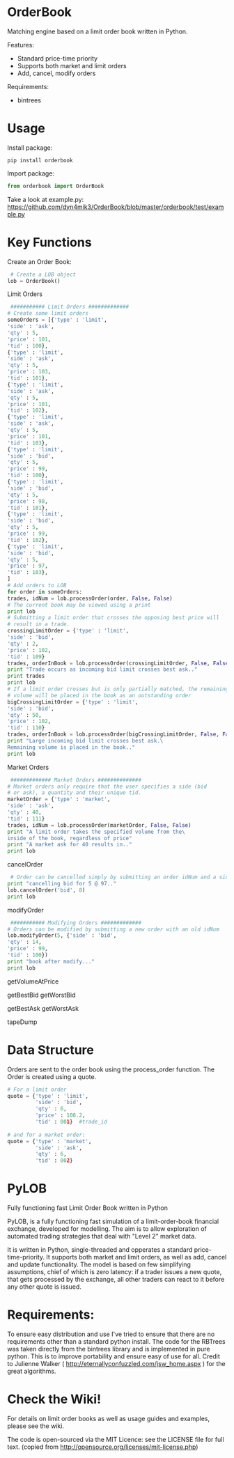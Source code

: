 OrderBook
=========

Matching engine based on a limit order book written in Python.

Features:
* Standard price-time priority
* Supports both market and limit orders
* Add, cancel, modify orders

Requirements:
* bintrees

Usage
=====

Install package:

```
pip install orderbook 
```

Import package:

```python
from orderbook import OrderBook
```

Take a look at example.py: https://github.com/dyn4mik3/OrderBook/blob/master/orderbook/test/example.py

Key Functions
=============

Create an Order Book:

```python
 # Create a LOB object
lob = OrderBook()
```

Limit Orders
```python
 ########### Limit Orders #############
# Create some limit orders
someOrders = [{'type' : 'limit',
'side' : 'ask',
'qty' : 5,
'price' : 101,
'tid' : 100},
{'type' : 'limit',
'side' : 'ask',
'qty' : 5,
'price' : 103,
'tid' : 101},
{'type' : 'limit',
'side' : 'ask',
'qty' : 5,
'price' : 101,
'tid' : 102},
{'type' : 'limit',
'side' : 'ask',
'qty' : 5,
'price' : 101,
'tid' : 103},
{'type' : 'limit',
'side' : 'bid',
'qty' : 5,
'price' : 99,
'tid' : 100},
{'type' : 'limit',
'side' : 'bid',
'qty' : 5,
'price' : 98,
'tid' : 101},
{'type' : 'limit',
'side' : 'bid',
'qty' : 5,
'price' : 99,
'tid' : 102},
{'type' : 'limit',
'side' : 'bid',
'qty' : 5,
'price' : 97,
'tid' : 103},
]
# Add orders to LOB
for order in someOrders:
trades, idNum = lob.processOrder(order, False, False)
# The current book may be viewed using a print
print lob
# Submitting a limit order that crosses the opposing best price will
# result in a trade.
crossingLimitOrder = {'type' : 'limit',
'side' : 'bid',
'qty' : 2,
'price' : 102,
'tid' : 109}
trades, orderInBook = lob.processOrder(crossingLimitOrder, False, False)
print "Trade occurs as incoming bid limit crosses best ask.."
print trades
print lob
# If a limit order crosses but is only partially matched, the remaining
# volume will be placed in the book as an outstanding order
bigCrossingLimitOrder = {'type' : 'limit',
'side' : 'bid',
'qty' : 50,
'price' : 102,
'tid' : 110}
trades, orderInBook = lob.processOrder(bigCrossingLimitOrder, False, False)
print "Large incoming bid limit crosses best ask.\
Remaining volume is placed in the book.."
print lob
```

Market Orders
```python
 ############# Market Orders ##############
# Market orders only require that the user specifies a side (bid
# or ask), a quantity and their unique tid.
marketOrder = {'type' : 'market',
'side' : 'ask',
'qty' : 40,
'tid' : 111}
trades, idNum = lob.processOrder(marketOrder, False, False)
print "A limit order takes the specified volume from the\
inside of the book, regardless of price"
print "A market ask for 40 results in.."
print lob
```

cancelOrder
```python
 # Order can be cancelled simply by submitting an order idNum and a side
print "cancelling bid for 5 @ 97.."
lob.cancelOrder('bid', 8)
print lob
```

modifyOrder
```python
 ########### Modifying Orders #############
# Orders can be modified by submitting a new order with an old idNum
lob.modifyOrder(5, {'side' : 'bid',
'qty' : 14,
'price' : 99,
'tid' : 100})
print "book after modify..."
print lob
```


getVolumeAtPrice

getBestBid
getWorstBid

getBestAsk
getWorstAsk

tapeDump


Data Structure
==============

Orders are sent to the order book using the process_order function. The Order is created using a quote.

```python
# For a limit order
quote = {'type' : 'limit', 
         'side' : 'bid', 
         'qty' : 6, 
         'price' : 108.2, 
         'tid' : 001}  #trade_id
         
# and for a market order:
quote = {'type' : 'market',
         'side' : 'ask', 
         'qty' : 6, 
         'tid' : 002}
```






PyLOB
=====

Fully functioning fast Limit Order Book written in Python

PyLOB, is a fully functioning fast simulation of a limit-order-book financial exchange, developed for modelling. The aim is to allow exploration of automated trading strategies that deal with "Level 2" market data.

It is written in Python, single-threaded and opperates a standard price-time-priority. It supports both market and limit orders, as well as add, cancel and update functionality. The model is based on few simplifying assumptions, chief of which is zero latency: if a trader issues a new quote, that gets processed by the exchange, all other traders can react to it before any other quote is issued.

Requirements:
=============
To ensure easy distribution and use I've tried to ensure that there are no requirements other than a standard python install. The code for the RBTrees was taken directly from the bintrees library and is implemented in pure python. This is to improve portability and ensure easy of use for all. Credit to Julienne Walker ( http://eternallyconfuzzled.com/jsw_home.aspx ) for the great algorithms.

Check the Wiki!
===============
For details on limit order books as well as usage guides and examples, please see the wiki.

The code is open-sourced via the MIT Licence: see the LICENSE file for full text. (copied from http://opensource.org/licenses/mit-license.php)

